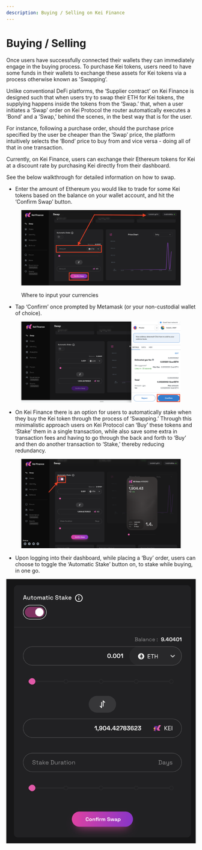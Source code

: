 ```yaml
---
description: Buying / Selling on Kei Finance
---
```


# Buying / Selling

Once users have successfully connected their wallets they can immediately engage in the buying process. To purchase Kei tokens, users need to have some funds in their wallets to exchange these assets for Kei tokens via a process otherwise known as 'Swapping’.

Unlike conventional DeFi platforms, the ‘Supplier contract’ on Kei Finance is designed such that when users try to swap their ETH for Kei tokens, the supplying happens inside the tokens from the ‘Swap.’ that, when a user initiates a ‘Swap’ order on Kei Protocol the router automatically executes a ‘Bond’ and a ’Swap,’ behind the scenes, in the best way that is for the user.

For instance, following a purchase order, should the purchase price specified by the user be cheaper than the ‘Swap’ price, the platform intuitively selects the ‘Bond’ price to buy from and vice versa - doing all of that in one transaction.

Currently, on Kei Finance, users can exchange their Ethereum tokens for Kei at a discount rate by purchasing Kei directly from their dashboard.

See the below walkthrough for detailed information on how to swap.

* Enter the amount of Ethereum you would like to trade for some Kei tokens based on the balance on your wallet account, and hit the ‘Confirm Swap’ button.

<figure><img src="../.gitbook/assets/image (8).png" alt=""><figcaption><p>Where to input your currencies</p></figcaption></figure>

* Tap ‘Confirm’ once prompted by Metamask (or your non-custodial wallet of choice).

<figure><img src="../.gitbook/assets/image (9).png" alt=""><figcaption></figcaption></figure>

* On Kei Finance there is an option for users to automatically stake when they buy the Kei token through the process of ‘Swapping.’ Through this minimalistic approach users on Kei Protocol can ‘Buy’ these tokens and ‘Stake’ them in a single transaction, while also save some extra in transaction fees and having to go through the back and forth to ‘Buy’ and then do another transaction to ‘Stake,’ thereby reducing redundancy.

<figure><img src="../.gitbook/assets/image (12).png" alt=""><figcaption></figcaption></figure>

* Upon logging into their dashboard, while placing a ‘Buy’ order, users can choose to toggle the ‘Automatic Stake’ button on, to stake while buying, in one go.

![](<../.gitbook/assets/image (13).png>)

